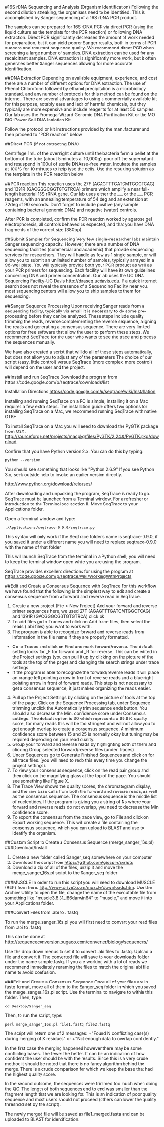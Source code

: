 #16S rDNA Sequencing and Analysis (Organism Identification)
Following the second dilution streaking, the organisms need to be identified. This is accomplished by Sanger sequencing of a 16S rDNA PCR product.

The samples can be prepared for 16S rDNA PCR via direct PCR (using the liquid culture as the template for the PCR reaction) or following DNA extraction. Direct PCR significantly decreases the amount of work needed for preparation, but it can yield poorer Sanger results, both in terms of PCR success and resultant sequence quality. We recommend direct PCR when screening a large number of samples. DNA extraction can be used for any recalcitrant samples. DNA extraction is significantly more work, but it often generates better Sanger sequences allowing for more accurate identification.

##DNA Extraction
Depending on available equipment, experience, and cost there are a number of different options for DNA extraction. The use of Phenol-Chloroform followed by ethanol precipitation is a microbiology standard, and any number of protocols for this method can be found on the internet. There are several advantages to using a commercially available kit for this purpose, notably ease and lack of harmful chemicals, but they typically are more expensive and include reagents for at least 50 samples. Our lab uses the Promega-Wizard Genomic DNA Purification Kit or the MO BIO-Power Soil DNA Isolation Kit

Follow the protocol or kit instructions provided by the manufacturer and then proceed to "PCR reaction" below.

##Direct PCR (if not extracting DNA)

Centrifuge 1mL of the overnight culture until the bacteria form a pellet at the bottom of the tube (about 5 minutes at 10,000g), pour off the supernatant and resuspend in 100ul of sterile DNAase-free water. Incubate the samples at 100°C for 10 minutes to help lyse the cells. Use the resulting solution as the template in the PCR reaction below

##PCR reaction
This reaction uses the 27F (AGAGTTTGATCMTGGCTCAG) and 1391R (GACGGGCGGTGTGTRCA) primers which amplify a near full-length bacterial 16S rRNA gene. Our lab uses either the ___ or the ___ PCR reagents, with an annealing temperature of 54 deg and an extension at 72deg of 90 seconds. Don't forget to include positive (any sample containing bacterial genomic DNA) and negative (water) controls. 

After PCR is completed, confirm the PCR reaction worked by agarose gel electrophoresis, all controls behaved as expected, and that you have DNA fragments of the correct size (380bp).  

##Submit Samples for Sequencing
Very few single-researcher labs maintain Sanger sequencing capacity. However, there are a number of DNA sequencing facilities (commercial and academic) that provide sequencing services for researchers. They will handle as few as 1 single sample, or will allow you to submit an unlimited number of samples, typically arrayed in a 96-well plate.  You will typically provide both your PCR product as well as your PCR primers for sequencing. Each facility will have its own guidelines concerning DNA and primer concentration. Our lab uses the UC DNA Sequencing Facility-UC Davis
http://dnaseq.ucdavis.edu. If a quick internet search does not reveal the presence of a Sequencing Facility near you, most sequencing centers will allow you to ship samples to them for sequencing.

##Sanger Sequence Processing
Upon receiving Sanger reads from a sequencing facility, typically via email, it is necessary to do some pre-processing before they can be analyzed.  These steps include quality trimming the reads, reverse complementing the reverse sequence, aligning the reads and generating a consensus sequence. There are very limited options for free software that allow the user to perform these steps. We recommend SeqTrace for the user who wants to see the trace and process the sequences manually.

We have also created a script that will do all of these steps automatically, but does not allow you to adjust any of the parameters The choice of our script (easy, little control) versus SeqTrace (more complex, more control) will depend on the user and the project. 

##Install and run SeqTrace
Download the program from
https://code.google.com/p/seqtrace/downloads/list

Installation Directions
https://code.google.com/p/seqtrace/wiki/Installation

Installing and running SeqTrace on a PC is simple, installing it on a Mac requires a few extra steps. The installation guide offers two options for installing SeqTrace on a Mac, we recommend running SeqTrace with native GTK+

To install SeqTrace on a Mac you will need to download the PyGTK package from OSX. 
http://sourceforge.net/projects/macpkg/files/PyGTK/2.24.0/PyGTK.pkg/download

Confirm that you have Python version 2.x. You can do this by typing:

    python --version

You should see something that looks like "Python 2.6.9" If you see Python 3.x, seek outside help to invoke an earlier version directly.

http://www.python.org/download/releases/

After downloading and unpacking the program, SeqTrace is ready to go. SeqTrace must be launched from a Terminal window. For a refresher or introduction to the Terminal see section II. Move SeqTrace to your Applications folder. 

Open a Terminal window and type:

    ./Applications/seqtrace-0.9.0/seqtrace.py

This syntax will only work if the SeqTrace folder’s name is seqtrace-0.9.0, if you saved it under a different name you will need to replace seqtrace-0.9.0 with the name of that folder

This will launch SeqTrace from the terminal in a Python shell; you will need to keep the terminal window open while you are using the program. 

SeqTrace provides excellent directions for using the program at https://code.google.com/p/seqtrace/wiki/WorkingWithProjects

##Edit and Create a Consensus Sequence with SeqTrace
For this workflow we have found that the following is the simplest way to edit and create a consensus sequence from a forward and reverse read in SeqTrace.

1. Create a new project (File > New Project) 
Add your forward and reverse primer sequences here, we used 27F (AGAGTTTGATCMTGGCTCAG) 
and 1391R (GACGGGCGGTGTGTRCA) 
click ok
2. To add files go to Traces and click on Add trace files, then select the reads 
(.abi files) you want to work with. 
3. The program is able to recognize forward and reverse reads from information in the file name if they are properly formatted.
 + Go to Traces and click on Find and mark forward/reverse. The default setting looks for _F for forward and _R for reverse. This can be edited in the Project settings (you can pull it up by clicking on the picture of the tools at the top of the page) and changing the search strings under trace settings
 + If the program is able to recognize the forward/reverse reads it will place an orange left pointing arrow in front of reverse reads and a blue right pointing arrow in front of forward reads. This step is not necessary to get a consensus sequence, it just makes organizing the reads easier. 
4. Pull up the Project Settings by clicking on the picture of tools at the top of the page. Click on the Sequence Processing tab, under Sequence trimming unclick the Automatically trim sequence ends button. You should also decrease the Min. confidence score under Consensus settings. The default option is 30 which represents a 99.9% quality score, for many reads this will be too stringent and will not allow you to get enough overlap to create a consensus sequence. A minimum confidence score between 15 and 25 is normally okay but tuning may be required depending on your read quality.
5. Group your forward and reverse reads by highlighting both of them and clicking Group selected forward/reverse files (under Traces)
6. Under Sequences go to Generate Finished Sequences and click on for all trace files. (you will need to redo this every time you change the project settings).
7. To view your consensus sequence, click on the read pair group and then click on the magnifying glass at the top of the page. You should see something like Figure X.
8. The Trace View shows the quality scores, the chromatogram display, and the raw base calls from both the forward and reverse reads, as well as the consensus sequence. The consensus sequence is the middle list of nucleotides. If the program is giving you a string of Ns where your forward and reverse reads do not overlap, you need to decrease the Min confidence score.
9. To export the consensus from the trace view, go to File and click on Export working sequence. This will create a file containing the consensus sequence, which you can upload to BLAST and use to identify the organism.

##Custom Script to Create a Consensus Sequence (merge\_sanger\_16s.pl)
###Download/Install
1. Create a new folder called Sanger_seq somewhere on your computer
2. Download the script from https://github.com/gjospin/scripts
3. Download a zip of all of the files, unzip it and move the merge_sanger_16s.pl script to the Sanger_seq folder

###MUSCLE
In order to run this script you will need to download MUSCLE (REF) from here: http://www.drive5.com/muscle/downloads.htm. Use the Archive Utility to open the file, change the name of the executable file from something like "muscle3.8.31_i86darwin64" to "muscle," and move it into your Applications folder.

###Convert Files from .abi to . fastq

To run the merge_sanger_16s.pl you will first need to convert your read files from .abi to .fastq

This can be done at 
http://sequenceconversion.bugaco.com/converter/biology/sequences/

Use the drop down menus to set it to convert .abi files to .fastq. Upload a file and convert it. The converted file will save to your downloads folder under the name sample.fastq. If you are working with a lot of reads we recommend immediately renaming the files to match the original abi file name to avoid confusion.

###Edit and Create a Consensus Sequence
Once all of your files are in fastq format, move all of them to the Sanger_seq folder in which you saved the merge_sanger_16s.pl script. Use the terminal to navigate to within this folder. Then, type:

    cd Desktop/Sanger_seq

Then, to run the script, type:

    perl merge_sanger_16s.pl file1.fastq file2.fastq
The script will return one of 2 messages:
    +"Found N conflicting case(s) during merging of X residues" 
or
    +"Not enough data to overlap confidently." 
    
In the first case the merging happened however there may be some conflicting bases. The fewer the better. It can be an indication of how confident the user should be with the results. Since this is a very crude method it should be noted that there is no fancy algorithm behind the merge. There is a crude comparison for which we keep the base that had the highest quality score.

In the second outcome, the sequences were trimmed too much when doing the QC. The length of both sequences end to end was smaller than the fragment length that we are looking for.  This is an indication of poor quality sequence and most users should not proceed (others can lower the quality threshold set by the script).

The newly merged file will be saved as file1_merged.fasta and can be uploaded to BLAST for identification.
